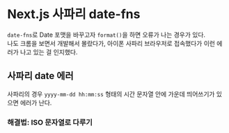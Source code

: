 # Next.js 사파리 date-fns

`date-fns`로 Date 포맷을 바꾸고자 `format()`을 하면 오류가 나는 경우가 있다.  
나도 크롬을 보면서 개발해서 몰랐다가, 아이폰 사파리 브라우저로 접속했다가 이런 에러가 나고 있는 걸 인지했다.  

## 사파리 date 에러

사파리의 경우 `yyyy-mm-dd hh:mm:ss` 형태의 시간 문자열 안에 가운데 띄어쓰기가 있으면 에러가 난다.

### 해결법: ISO 문자열로 다루기

